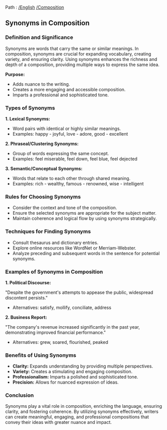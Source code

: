 Path : [/English](<..\..\index.md>) [/Composition](<..\index.md>)
## Synonyms in Composition

### Definition and Significance

Synonyms are words that carry the same or similar meanings. In composition, synonyms are crucial for expanding vocabulary, creating variety, and ensuring clarity. Using synonyms enhances the richness and depth of a composition, providing multiple ways to express the same idea.

**Purpose:**

- Adds nuance to the writing.
- Creates a more engaging and accessible composition.
- Imparts a professional and sophisticated tone.


### Types of Synonyms

**1. Lexical Synonyms:**

- Word pairs with identical or highly similar meanings.
- Examples: happy - joyful, love - adore, good - excellent

**2. Phraseal/Clustering Synonyms:**

- Group of words expressing the same concept.
- Examples: feel miserable, feel down, feel blue, feel dejected

**3. Semantic/Conceptual Synonyms:**

- Words that relate to each other through shared meaning.
- Examples: rich - wealthy, famous - renowned, wise - intelligent


### Rules for Choosing Synonyms

- Consider the context and tone of the composition.
- Ensure the selected synonyms are appropriate for the subject matter.
- Maintain coherence and logical flow by using synonyms strategically.


### Techniques for Finding Synonyms

- Consult thesaurus and dictionary entries.
- Explore online resources like WordNet or Merriam-Webster.
- Analyze preceding and subsequent words in the sentence for potential synonyms.


### Examples of Synonyms in Composition

**1. Political Discourse:**

"Despite the government's attempts to appease the public, widespread discontent persists."
- Alternatives: satisfy, mollify, conciliate, address

**2. Business Report:**

"The company's revenue increased significantly in the past year, demonstrating improved financial performance."
- Alternatives: grew, soared, flourished, peaked


### Benefits of Using Synonyms

- **Clarity:** Expands understanding by providing multiple perspectives.
- **Variety:** Creates a stimulating and engaging composition.
- **Professionalism:** Imparts a polished and sophisticated tone.
- **Precision:** Allows for nuanced expression of ideas.


### Conclusion

Synonyms play a vital role in composition, enriching the language, ensuring clarity, and fostering coherence. By utilizing synonyms effectively, writers can create meaningful, engaging, and professional compositions that convey their ideas with greater nuance and impact.
